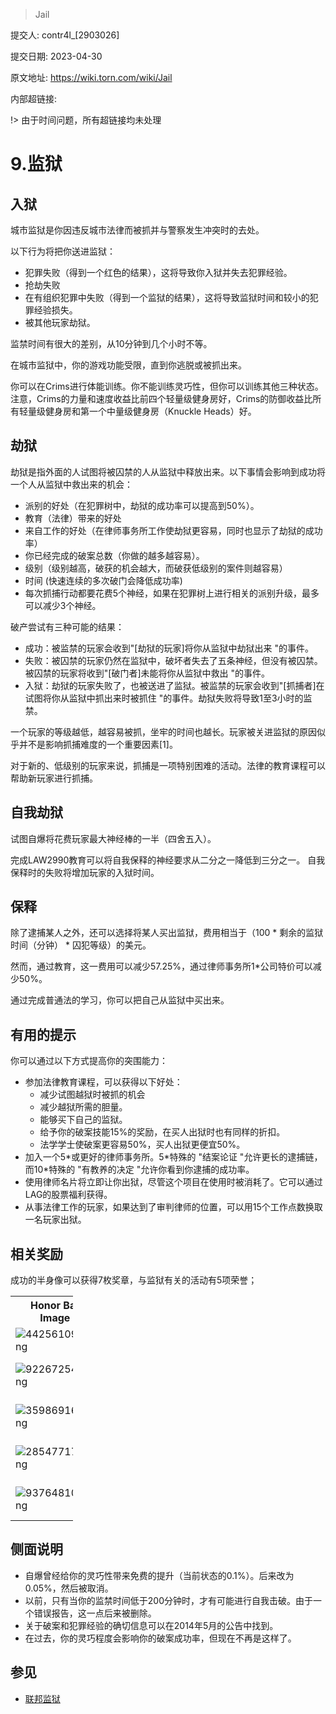 >  Jail

提交人: contr4l_[2903026]

提交日期: 2023-04-30

原文地址: https://wiki.torn.com/wiki/Jail

内部超链接:

!> 由于时间问题，所有超链接均未处理

# 9.监狱

## 入狱

城市监狱是你因违反城市法律而被抓并与警察发生冲突时的去处。

以下行为将把你送进监狱：

- 犯罪失败（得到一个红色的结果），这将导致你入狱并失去犯罪经验。
- 抢劫失败
- 在有组织犯罪中失败（得到一个监狱的结果），这将导致监狱时间和较小的犯罪经验损失。
- 被其他玩家劫狱。

监禁时间有很大的差别，从10分钟到几个小时不等。

在城市监狱中，你的游戏功能受限，直到你逃脱或被抓出来。

你可以在Crims进行体能训练。你不能训练灵巧性，但你可以训练其他三种状态。注意，Crims的力量和速度收益比前四个轻量级健身房好，Crims的防御收益比所有轻量级健身房和第一个中量级健身房（Knuckle Heads）好。

## 劫狱

劫狱是指外面的人试图将被囚禁的人从监狱中释放出来。以下事情会影响到成功将一个人从监狱中救出来的机会：

- 派别的好处（在犯罪树中，劫狱的成功率可以提高到50%）。
- 教育（法律）带来的好处
- 来自工作的好处（在律师事务所工作使劫狱更容易，同时也显示了劫狱的成功率）
- 你已经完成的破案总数（你做的越多越容易）。
- 级别（级别越高，破获的机会越大，而破获低级别的案件则越容易）
- 时间 (快速连续的多次破门会降低成功率)
- 每次抓捕行动都要花费5个神经，如果在犯罪树上进行相关的派别升级，最多可以减少3个神经。

破产尝试有三种可能的结果：

- 成功：被监禁的玩家会收到"[劫狱的玩家]将你从监狱中劫狱出来 "的事件。
- 失败：被囚禁的玩家仍然在监狱中，破坏者失去了五条神经，但没有被囚禁。被囚禁的玩家将收到"[破门者]未能将你从监狱中救出 "的事件。
- 入狱：劫狱的玩家失败了，也被送进了监狱。被监禁的玩家会收到"[抓捕者]在试图将你从监狱中抓出来时被抓住 "的事件。劫狱失败将导致1至3小时的监禁。

一个玩家的等级越低，越容易被抓，坐牢的时间也越长。玩家被关进监狱的原因似乎并不是影响抓捕难度的一个重要因素[1]。

对于新的、低级别的玩家来说，抓捕是一项特别困难的活动。法律的教育课程可以帮助新玩家进行抓捕。

## 自我劫狱

试图自爆将花费玩家最大神经棒的一半（四舍五入）。

完成LAW2990教育可以将自我保释的神经要求从二分之一降低到三分之一。
自我保释时的失败将增加玩家的入狱时间。

## 保释

除了逮捕某人之外，还可以选择将某人买出监狱，费用相当于（100 * 剩余的监狱时间（分钟） * 囚犯等级）的美元。

然而，通过教育，这一费用可以减少57.25%，通过律师事务所1*公司特价可以减少50%。

通过完成普通法的学习，你可以把自己从监狱中买出来。

## 有用的提示

你可以通过以下方式提高你的突围能力：

- 参加法律教育课程，可以获得以下好处：
  - 减少试图越狱时被抓的机会
  - 减少越狱所需的胆量。
  - 能够买下自己的监狱。
  - 给予你的破案技能15%的奖励，在买人出狱时也有同样的折扣。
  - 法学学士使破案更容易50%，买人出狱更便宜50%。
- 加入一个5\*或更好的律师事务所。5\*特殊的 "结案论证 "允许更长的逮捕链，而10*特殊的 "有教养的决定 "允许你看到你逮捕的成功率。
- 使用律师名片将立即让你出狱，尽管这个项目在使用时被消耗了。它可以通过LAG的股票福利获得。
- 从事法律工作的玩家，如果达到了审判律师的位置，可以用15个工作点数换取一名玩家出狱。

## 相关奖励

成功的半身像可以获得7枚奖章，与监狱有关的活动有5项荣誉；

<table class="wikitable table table-striped table table-striped mw-collapsible-content sortable" style="max-width: 100; height: auto;">
<tbody><tr>
<th style="width:25%">Honor Bar Image
</th>
<th style="width:22%">Name
</th>
<th style="width:33%">Requirements
</th></tr>
<tr>
<td data-sort-value="Repeat Offender"><img src="https://awardimages.torn.com/442561096.png" alt="442561096.png" /></td>
<td>Repeat Offender</td>
<td>Go to jail 250 times
</td></tr>
<tr>
<td data-sort-value="Bar Breaker"><img src="https://awardimages.torn.com/922672544.png" alt="922672544.png" /></td>
<td>Bar Breaker</td>
<td>Bust 1,000 players out of jail
</td></tr>
<tr>
<td data-sort-value="Aiding And Abetting"><img src="https://awardimages.torn.com/359869168.png" alt="359869168.png" /></td>
<td>Aiding And Abetting</td>
<td>Bust 2,500 players out of jail
</td></tr>
<tr>
<td data-sort-value="Don&#39;t Drop It"><img src="https://awardimages.torn.com/285477175.png" alt="285477175.png" /></td>
<td>Don't Drop It</td>
<td>Bust 10,000 players out of jail
</td></tr>
<tr>
<td data-sort-value="Freedom Isn&#39;t Free"><img src="https://awardimages.torn.com/937648106.png" alt="937648106.png" /></td>
<td>Freedom Isn't Free</td>
<td>Bail 500 players out of jail
</td></tr></tbody></table>

## 侧面说明

- 自爆曾经给你的灵巧性带来免费的提升（当前状态的0.1%）。后来改为0.05%，然后被取消。
- 以前，只有当你的监禁时间低于200分钟时，才有可能进行自我击破。由于一个错误报告，这一点后来被删除。
- 关于破案和犯罪经验的确切信息可以在2014年5月的公告中找到。
- 在过去，你的灵巧程度会影响你的破案成功率，但现在不再是这样了。

## 参见

- [联邦监狱](federal_jail.md)
